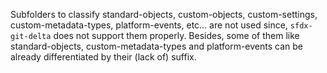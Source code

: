 Subfolders to classify standard-objects, custom-objects, custom-settings, custom-metadata-types, platform-events, etc... are not used since, `sfdx-git-delta` does not support them properly. Besides, some of them like standard-objects, custom-metadata-types and platform-events can be already differentiated by their (lack of) suffix.